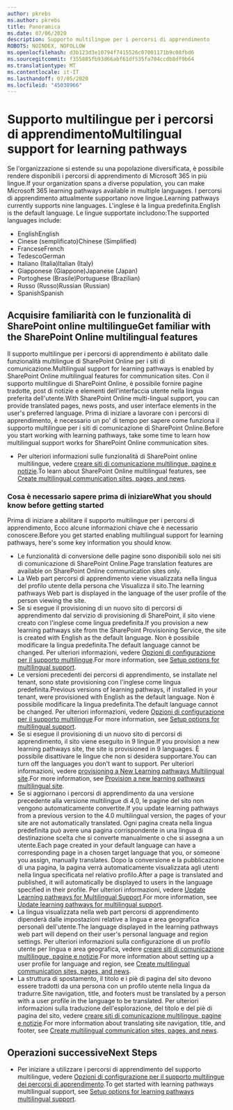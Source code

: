 ```yaml
---
author: pkrebs
ms.author: pkrebs
title: Panoramica
ms.date: 07/06/2020
description: Supporto multilingue per i percorsi di apprendimento
ROBOTS: NOINDEX, NOFOLLOW
ms.openlocfilehash: d3b123d3e10794f7415526c07001171b9c08fbd6
ms.sourcegitcommit: f355885fb93d66abf61df535fa704ccdb8df9b64
ms.translationtype: MT
ms.contentlocale: it-IT
ms.lasthandoff: 07/05/2020
ms.locfileid: "45038966"
---
```

# <a name="multilingual-support-for-learning-pathways"></a><span data-ttu-id="9269b-103">Supporto multilingue per i percorsi di apprendimento</span><span class="sxs-lookup"><span data-stu-id="9269b-103">Multilingual support for learning pathways</span></span>

<span data-ttu-id="9269b-104">Se l'organizzazione si estende su una popolazione diversificata, è possibile rendere disponibili i percorsi di apprendimento di Microsoft 365 in più lingue.</span><span class="sxs-lookup"><span data-stu-id="9269b-104">If your organization spans a diverse population, you can make Microsoft 365 learning pathways available in multiple languages.</span></span> <span data-ttu-id="9269b-105">I percorsi di apprendimento attualmente supportano nove lingue.</span><span class="sxs-lookup"><span data-stu-id="9269b-105">Learning pathways currently supports nine languages.</span></span> <span data-ttu-id="9269b-106">L'inglese è la lingua predefinita.</span><span class="sxs-lookup"><span data-stu-id="9269b-106">English is the default language.</span></span> <span data-ttu-id="9269b-107">Le lingue supportate includono:</span><span class="sxs-lookup"><span data-stu-id="9269b-107">The supported languages include:</span></span>   

- <span data-ttu-id="9269b-108">English</span><span class="sxs-lookup"><span data-stu-id="9269b-108">English</span></span>    
- <span data-ttu-id="9269b-109">Cinese (semplificato)</span><span class="sxs-lookup"><span data-stu-id="9269b-109">Chinese (Simplified)</span></span>
- <span data-ttu-id="9269b-110">Francese</span><span class="sxs-lookup"><span data-stu-id="9269b-110">French</span></span>
- <span data-ttu-id="9269b-111">Tedesco</span><span class="sxs-lookup"><span data-stu-id="9269b-111">German</span></span>
- <span data-ttu-id="9269b-112">Italiano (Italia)</span><span class="sxs-lookup"><span data-stu-id="9269b-112">Italian (Italy)</span></span>
- <span data-ttu-id="9269b-113">Giapponese (Giappone)</span><span class="sxs-lookup"><span data-stu-id="9269b-113">Japanese (Japan)</span></span>
- <span data-ttu-id="9269b-114">Portoghese (Brasile)</span><span class="sxs-lookup"><span data-stu-id="9269b-114">Portuguese (Brazilian)</span></span>
- <span data-ttu-id="9269b-115">Russo (Russo)</span><span class="sxs-lookup"><span data-stu-id="9269b-115">Russian (Russian)</span></span>
- <span data-ttu-id="9269b-116">Spanish</span><span class="sxs-lookup"><span data-stu-id="9269b-116">Spanish</span></span>

## <a name="get-familiar-with-the-sharepoint-online-multilingual-features"></a><span data-ttu-id="9269b-117">Acquisire familiarità con le funzionalità di SharePoint online multilingue</span><span class="sxs-lookup"><span data-stu-id="9269b-117">Get familiar with the SharePoint Online multilingual features</span></span>
<span data-ttu-id="9269b-118">Il supporto multilingue per i percorsi di apprendimento è abilitato dalle funzionalità multilingue di SharePoint Online per i siti di comunicazione.</span><span class="sxs-lookup"><span data-stu-id="9269b-118">Multilingual support for learning pathways is enabled by SharePoint Online multilingual features for communication sites.</span></span>
<span data-ttu-id="9269b-119">Con il supporto multilingue di SharePoint Online, è possibile fornire pagine tradotte, post di notizie e elementi dell'interfaccia utente nella lingua preferita dell'utente.</span><span class="sxs-lookup"><span data-stu-id="9269b-119">With SharePoint Online multi-lingual support, you can provide translated pages, news posts, and user interface elements in the user's preferred language.</span></span> <span data-ttu-id="9269b-120">Prima di iniziare a lavorare con i percorsi di apprendimento, è necessario un po' di tempo per sapere come funziona il supporto multilingue per i siti di comunicazione di SharePoint Online.</span><span class="sxs-lookup"><span data-stu-id="9269b-120">Before you start working with learning pathways, take some time to learn how multilingual support works for SharePoint Online communication sites.</span></span> 
- <span data-ttu-id="9269b-121">Per ulteriori informazioni sulle funzionalità di SharePoint online multilingue, vedere [creare siti di comunicazione multilingue, pagine e notizie](https://support.office.com/article/2bb7d610-5453-41c6-a0e8-6f40b3ed750c).</span><span class="sxs-lookup"><span data-stu-id="9269b-121">To learn about SharePoint Online multilingual features, see [Create multilingual communication sites, pages, and news](https://support.office.com/article/2bb7d610-5453-41c6-a0e8-6f40b3ed750c).</span></span> 

### <a name="what-you-should-know-before-getting-started"></a><span data-ttu-id="9269b-122">Cosa è necessario sapere prima di iniziare</span><span class="sxs-lookup"><span data-stu-id="9269b-122">What you should know before getting started</span></span> 
<span data-ttu-id="9269b-123">Prima di iniziare a abilitare il supporto multilingue per i percorsi di apprendimento, Ecco alcune informazioni chiave che è necessario conoscere.</span><span class="sxs-lookup"><span data-stu-id="9269b-123">Before you get started enabling multilingual support for learning pathways, here's some key information you should know.</span></span> 

- <span data-ttu-id="9269b-124">Le funzionalità di conversione delle pagine sono disponibili solo nei siti di comunicazione di SharePoint Online.</span><span class="sxs-lookup"><span data-stu-id="9269b-124">Page translation features are available on SharePoint Online communication sites only.</span></span>
- <span data-ttu-id="9269b-125">La Web part percorsi di apprendimento viene visualizzata nella lingua del profilo utente della persona che Visualizza il sito.</span><span class="sxs-lookup"><span data-stu-id="9269b-125">The learning pathways Web part is displayed in the language of the user profile of the person viewing the site.</span></span>   
- <span data-ttu-id="9269b-126">Se si esegue il provisioning di un nuovo sito di percorsi di apprendimento dal servizio di provisioning di SharePoint, il sito viene creato con l'inglese come lingua predefinita.</span><span class="sxs-lookup"><span data-stu-id="9269b-126">If you provision a new learning pathways site from the SharePoint Provisioning Service, the site is created with English as the default language.</span></span> <span data-ttu-id="9269b-127">Non è possibile modificare la lingua predefinita.</span><span class="sxs-lookup"><span data-stu-id="9269b-127">The default language cannot be changed.</span></span> <span data-ttu-id="9269b-128">Per ulteriori informazioni, vedere [Opzioni di configurazione per il supporto multilingue](https://docs.microsoft.com/office365/customlearning/custom_setupoptions_ml).</span><span class="sxs-lookup"><span data-stu-id="9269b-128">For more information, see [Setup options for multilingual support](https://docs.microsoft.com/office365/customlearning/custom_setupoptions_ml).</span></span>
- <span data-ttu-id="9269b-129">Le versioni precedenti dei percorsi di apprendimento, se installate nel tenant, sono state provisioning con l'inglese come lingua predefinita.</span><span class="sxs-lookup"><span data-stu-id="9269b-129">Previous versions of learning pathways, if installed in your tenant, were provisioned with English as the default language.</span></span> <span data-ttu-id="9269b-130">Non è possibile modificare la lingua predefinita.</span><span class="sxs-lookup"><span data-stu-id="9269b-130">The default language cannot be changed.</span></span> <span data-ttu-id="9269b-131">Per ulteriori informazioni, vedere [Opzioni di configurazione per il supporto multilingue](https://docs.microsoft.com/office365/customlearning/custom_setupoptions_ml).</span><span class="sxs-lookup"><span data-stu-id="9269b-131">For more information, see [Setup options for multilingual support](https://docs.microsoft.com/office365/customlearning/custom_setupoptions_ml).</span></span>
- <span data-ttu-id="9269b-132">Se si esegue il provisioning di un nuovo sito di percorsi di apprendimento, il sito viene eseguito in 9 lingue.</span><span class="sxs-lookup"><span data-stu-id="9269b-132">If you provision a new learning pathways site, the site is provisioned in 9 languages.</span></span> <span data-ttu-id="9269b-133">È possibile disattivare le lingue che non si desidera supportare.</span><span class="sxs-lookup"><span data-stu-id="9269b-133">You can turn off the languages you don't want to support.</span></span> <span data-ttu-id="9269b-134">Per ulteriori informazioni, vedere [provisioning a New Learning pathways Multilingual site](https://docs.microsoft.com/office365/customlearning/custom_provision_ml).</span><span class="sxs-lookup"><span data-stu-id="9269b-134">For more information, see [Provision a new learning pathways multilingual site](https://docs.microsoft.com/office365/customlearning/custom_provision_ml).</span></span>  
- <span data-ttu-id="9269b-135">Se si aggiornano i percorsi di apprendimento da una versione precedente alla versione multilingue di 4,0, le pagine del sito non vengono automaticamente convertite.</span><span class="sxs-lookup"><span data-stu-id="9269b-135">If you update learning pathways from a previous version to the 4.0 multilingual version, the pages of your site are not automatically translated.</span></span> <span data-ttu-id="9269b-136">Ogni pagina creata nella lingua predefinita può avere una pagina corrispondente in una lingua di destinazione scelta che si converte manualmente o che si assegna a un utente.</span><span class="sxs-lookup"><span data-stu-id="9269b-136">Each page created in your default language can have a corresponding page in a chosen target language that you, or someone you assign, manually translates.</span></span> <span data-ttu-id="9269b-137">Dopo la conversione e la pubblicazione di una pagina, la pagina verrà automaticamente visualizzata agli utenti nella lingua specificata nel relativo profilo.</span><span class="sxs-lookup"><span data-stu-id="9269b-137">After a page is translated and published, it will automatically be displayed to users in the language specified in their profile.</span></span> <span data-ttu-id="9269b-138">Per ulteriori informazioni, vedere [Update Learning pathways for Multilingual Support](https://docs.microsoft.com/office365/customlearning/custom_update_ml).</span><span class="sxs-lookup"><span data-stu-id="9269b-138">For more information, see [Update learning pathways for multilingual support](https://docs.microsoft.com/office365/customlearning/custom_update_ml).</span></span> 
- <span data-ttu-id="9269b-139">La lingua visualizzata nella web part percorsi di apprendimento dipenderà dalle impostazioni relative a lingua e area geografica personali dell'utente.</span><span class="sxs-lookup"><span data-stu-id="9269b-139">The language displayed in the learning pathways web part will depend on their user's personal language and region settings.</span></span> <span data-ttu-id="9269b-140">Per ulteriori informazioni sulla configurazione di un profilo utente per lingua e area geografica, vedere [creare siti di comunicazione multilingue, pagine e notizie](https://support.office.com/article/2bb7d610-5453-41c6-a0e8-6f40b3ed750c).</span><span class="sxs-lookup"><span data-stu-id="9269b-140">For more information about setting up a user profile for language and region, see [Create multilingual communication sites, pages, and news](https://support.office.com/article/2bb7d610-5453-41c6-a0e8-6f40b3ed750c).</span></span> 
- <span data-ttu-id="9269b-141">La struttura di spostamento, il titolo e i piè di pagina del sito devono essere tradotti da una persona con un profilo utente nella lingua da tradurre.</span><span class="sxs-lookup"><span data-stu-id="9269b-141">Site navigation, title, and footers must be translated by a person with a user profile in the language to be translated.</span></span> <span data-ttu-id="9269b-142">Per ulteriori informazioni sulla traduzione dell'esplorazione, del titolo e del piè di pagina del sito, vedere [creare siti di comunicazione multilingue, pagine e notizie](https://support.office.com/article/2bb7d610-5453-41c6-a0e8-6f40b3ed750c).</span><span class="sxs-lookup"><span data-stu-id="9269b-142">For more information about translating site navigation, title, and footer, see [Create multilingual communication sites, pages, and news](https://support.office.com/article/2bb7d610-5453-41c6-a0e8-6f40b3ed750c).</span></span>

## <a name="next-steps"></a><span data-ttu-id="9269b-143">Operazioni successive</span><span class="sxs-lookup"><span data-stu-id="9269b-143">Next Steps</span></span>
- <span data-ttu-id="9269b-144">Per iniziare a utilizzare i percorsi di apprendimento del supporto multilingue, vedere [Opzioni di configurazione per il supporto multilingue dei percorsi di apprendimento](https://docs.microsoft.com/office365/customlearning/custom_setupoptions_ml).</span><span class="sxs-lookup"><span data-stu-id="9269b-144">To get started with learning pathways multilingual support, see [Setup options for learning pathways multilingual support](https://docs.microsoft.com/office365/customlearning/custom_setupoptions_ml).</span></span>